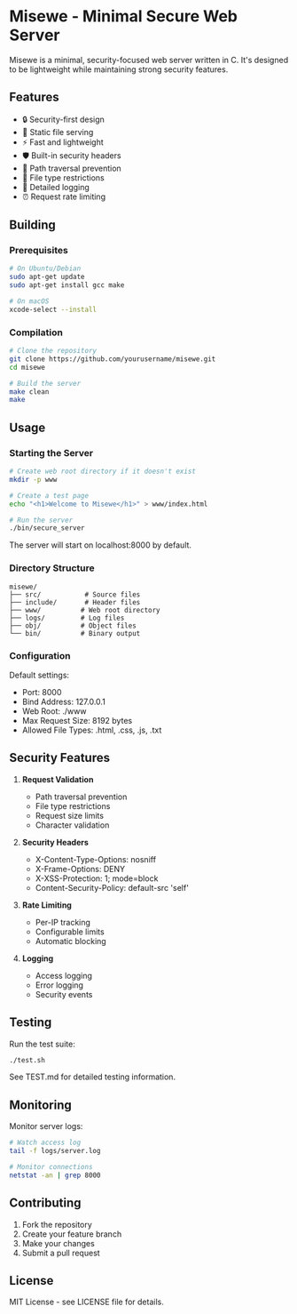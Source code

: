 # Misewe - Minimal Secure Web Server

Misewe is a minimal, security-focused web server written in C. It's designed to be lightweight while maintaining strong security features.

## Features

- 🔒 Security-first design
- 📁 Static file serving
- ⚡️ Fast and lightweight
- 🛡️ Built-in security headers
- 🚫 Path traversal prevention
- 🔑 File type restrictions
- 📝 Detailed logging
- ⏰ Request rate limiting

## Building

### Prerequisites

```bash
# On Ubuntu/Debian
sudo apt-get update
sudo apt-get install gcc make

# On macOS
xcode-select --install
```

### Compilation

```bash
# Clone the repository
git clone https://github.com/yourusername/misewe.git
cd misewe

# Build the server
make clean
make
```

## Usage

### Starting the Server

```bash
# Create web root directory if it doesn't exist
mkdir -p www

# Create a test page
echo "<h1>Welcome to Misewe</h1>" > www/index.html

# Run the server
./bin/secure_server
```

The server will start on localhost:8000 by default.

### Directory Structure

```
misewe/
├── src/           # Source files
├── include/       # Header files
├── www/          # Web root directory
├── logs/         # Log files
├── obj/          # Object files
└── bin/          # Binary output
```

### Configuration

Default settings:
- Port: 8000
- Bind Address: 127.0.0.1
- Web Root: ./www
- Max Request Size: 8192 bytes
- Allowed File Types: .html, .css, .js, .txt

## Security Features

1. **Request Validation**
   - Path traversal prevention
   - File type restrictions
   - Request size limits
   - Character validation

2. **Security Headers**
   - X-Content-Type-Options: nosniff
   - X-Frame-Options: DENY
   - X-XSS-Protection: 1; mode=block
   - Content-Security-Policy: default-src 'self'

3. **Rate Limiting**
   - Per-IP tracking
   - Configurable limits
   - Automatic blocking

4. **Logging**
   - Access logging
   - Error logging
   - Security events

## Testing

Run the test suite:
```bash
./test.sh
```

See TEST.md for detailed testing information.

## Monitoring

Monitor server logs:
```bash
# Watch access log
tail -f logs/server.log

# Monitor connections
netstat -an | grep 8000
```

## Contributing

1. Fork the repository
2. Create your feature branch
3. Make your changes
4. Submit a pull request

## License

MIT License - see LICENSE file for details.